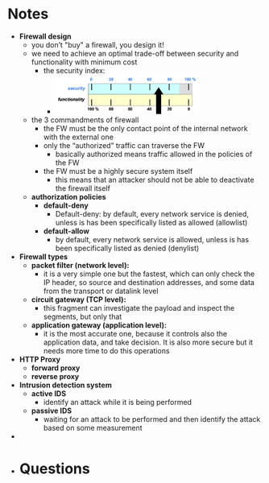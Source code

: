 # Notes
- **Firewall design**
	- you don’t "buy" a firewall, you design it!
	- we need to achieve an optimal trade-off between security and functionality with minimum cost
		- the security index:
			- ![image.png](../assets/image_1742898534892_0.png)
	- the 3 commandments of firewall
		- the FW must be the only contact point of the internal network with the external one
		- only the “authorized” traffic can traverse the FW
			- basically authorized means traffic allowed in the policies of the FW
		- the FW must be a highly secure system itself
			- this means that an attacker should not be able to deactivate the firewall itself
	- **authorization policies**
		- **default-deny**
			- Default-deny: by default, every network service is denied, unless is has been specifically listed as allowed (allowlist)
		- **default-allow**
			- by default, every network service is allowed, unless is has been specifically listed as denied (denylist)
- **Firewall types**
	- **packet filter (network level):**
		- it is a very simple one but the fastest, which can only check the IP header, so source and destination addresses, and some data from the transport or datalink level
	- **circuit gateway (TCP level):**
		- this fragment can investigate the payload and inspect the segments, but only that
	- **application gateway (application level):**
		- it is the most accurate one, because it controls also the application data, and take decision. It is also more secure but it needs more time to do this operations
- **HTTP Proxy**
	- **forward proxy**
	- **reverse proxy**
- **Intrusion detection system**
	- **active IDS**
		- identify an attack while it is being performed
	- **passive IDS**
		- waiting for an attack to be performed and then identify the attack based on some measurement
-
- # Questions